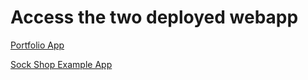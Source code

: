 # Access the two deployed webapp  

[Portfolio App](http://portfolio.ooluwademilade.ninja/)  

[Sock Shop Example App](http://socks.ooluwademilade.ninja/)

